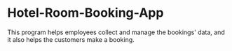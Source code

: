 # Hotel-Room-Booking-App
 This program helps employees collect and manage the bookings' data, and it also helps the customers make a booking.
